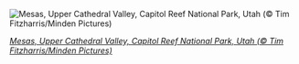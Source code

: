
![Mesas, Upper Cathedral Valley, Capitol Reef National Park, Utah (© Tim Fitzharris/Minden Pictures)](https://cn.bing.com//th?id=OHR.UpperCathedral_EN-US7580471789_1920x1080.jpg&rf=LaDigue_1920x1080.jpg&pid=hp)

*[Mesas, Upper Cathedral Valley, Capitol Reef National Park, Utah (© Tim Fitzharris/Minden Pictures)](https://www.bing.com/search?q=capitol+reef+national+park&form=hpcapt&filters=HpDate%3a%2220210802_0700%22)*
